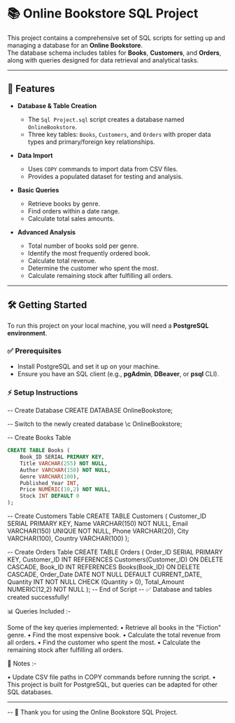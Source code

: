 # 📚 Online Bookstore SQL Project

This project contains a comprehensive set of SQL scripts for setting up and managing a database for an **Online Bookstore**.  
The database schema includes tables for **Books**, **Customers**, and **Orders**, along with queries designed for data retrieval and analytical tasks.

---

## 🚀 Features

- **Database & Table Creation**  
  - The `Sql Project.sql` script creates a database named `OnlineBookstore`.  
  - Three key tables: `Books`, `Customers`, and `Orders` with proper data types and primary/foreign key relationships.

- **Data Import**  
  - Uses `COPY` commands to import data from CSV files.  
  - Provides a populated dataset for testing and analysis.  

- **Basic Queries**  
  - Retrieve books by genre.  
  - Find orders within a date range.  
  - Calculate total sales amounts.  

- **Advanced Analysis**  
  - Total number of books sold per genre.  
  - Identify the most frequently ordered book.  
  - Calculate total revenue.  
  - Determine the customer who spent the most.  
  - Calculate remaining stock after fulfilling all orders.  

---

## 🛠️ Getting Started
To run this project on your local machine, you will need a **PostgreSQL environment**.

### ✅ Prerequisites
- Install PostgreSQL and set it up on your machine.  
- Ensure you have an SQL client (e.g., **pgAdmin**, **DBeaver**, or **psql** CLI).  

### ⚡ Setup Instructions
-- Create Database
CREATE DATABASE OnlineBookstore;

-- Switch to the newly created database
\c OnlineBookstore;

-- Create Books Table
```sql
CREATE TABLE Books (
    Book_ID SERIAL PRIMARY KEY,
    Title VARCHAR(255) NOT NULL,
    Author VARCHAR(150) NOT NULL,
    Genre VARCHAR(100),
    Published_Year INT,
    Price NUMERIC(10,2) NOT NULL,
    Stock INT DEFAULT 0
);
```
-- Create Customers Table
CREATE TABLE Customers (
    Customer_ID SERIAL PRIMARY KEY,
    Name VARCHAR(150) NOT NULL,
    Email VARCHAR(150) UNIQUE NOT NULL,
    Phone VARCHAR(20),
    City VARCHAR(100),
    Country VARCHAR(100)
);

-- Create Orders Table
CREATE TABLE Orders (
    Order_ID SERIAL PRIMARY KEY,
    Customer_ID INT REFERENCES Customers(Customer_ID) ON DELETE CASCADE,
    Book_ID INT REFERENCES Books(Book_ID) ON DELETE CASCADE,
    Order_Date DATE NOT NULL DEFAULT CURRENT_DATE,
    Quantity INT NOT NULL CHECK (Quantity > 0),
    Total_Amount NUMERIC(12,2) NOT NULL
);
-- End of Script
-- ✅ Database and tables created successfully!

📊 Queries Included :-

Some of the key queries implemented:
 • Retrieve all books in the "Fiction" genre.
 • Find the most expensive book.
 • Calculate the total revenue from all orders.
 • Find the customer who spent the most.
 • Calculate the remaining stock after fulfilling all orders.

📌 Notes :-

 • Update CSV file paths in COPY commands before running the script.
 • This project is built for PostgreSQL, but queries can be adapted for other SQL databases.
 
---------------------------------------------------
-- 🙏 Thank you for using the Online Bookstore SQL Project.

